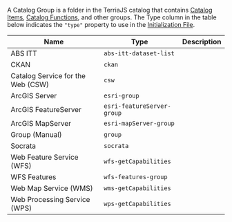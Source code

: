 A Catalog Group is a folder in the TerriaJS catalog that contains [Catalog Items](catalog-items.md), [Catalog Functions](catalog-functions.md), and other groups.  The Type column in the table below indicates the `"type"` property to use in the [Initialization File](../customizing/initialization-files.md).

| Name | Type | Description |
|------|------|-------------|
| ABS ITT | `abs-itt-dataset-list` | |
| CKAN | `ckan` | |
| Catalog Service for the Web (CSW) | `csw` | |
| ArcGIS Server | `esri-group` | |
| ArcGIS FeatureServer | `esri-featureServer-group` | |
| ArcGIS MapServer | `esri-mapServer-group` | |
| Group (Manual) | `group` | |
| Socrata | `socrata` | |
| Web Feature Service (WFS) | `wfs-getCapabilities` | |
| WFS Features | `wfs-features-group` | |
| Web Map Service (WMS) | `wms-getCapabilities` | |
| Web Processing Service (WPS) | `wps-getCapabilities` | |
